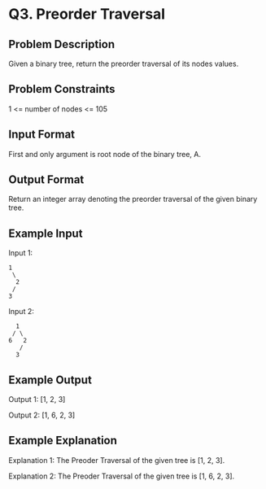 # Q3. Preorder Traversal
## Problem Description
Given a binary tree, return the preorder traversal of its nodes values.

## Problem Constraints
1 <= number of nodes <= 105

## Input Format
First and only argument is root node of the binary tree, A.

## Output Format
Return an integer array denoting the preorder traversal of the given binary tree.

## Example Input
Input 1:

    1
     \
      2
     /
    3
Input 2:

      1
     / \
    6   2
       /
      3

## Example Output
Output 1:
 [1, 2, 3]

Output 2:
 [1, 6, 2, 3]

## Example Explanation
Explanation 1:
 The Preoder Traversal of the given tree is [1, 2, 3].

Explanation 2:
 The Preoder Traversal of the given tree is [1, 6, 2, 3].
